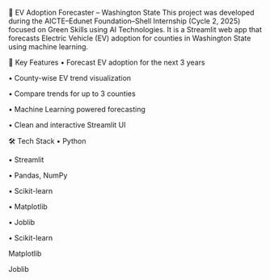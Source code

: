 🔮 EV Adoption Forecaster – Washington State
This project was developed during the AICTE–Edunet Foundation–Shell Internship (Cycle 2, 2025) focused on Green Skills using AI Technologies. It is a Streamlit web app that forecasts Electric Vehicle (EV) adoption for counties in Washington State using machine learning.

📌 Key Features
• Forecast EV adoption for the next 3 years

• County-wise EV trend visualization

• Compare trends for up to 3 counties

• Machine Learning powered forecasting

• Clean and interactive Streamlit UI

🛠️ Tech Stack
• Python

• Streamlit

• Pandas, NumPy

• Scikit-learn

• Matplotlib

• Joblib

• Scikit-learn

Matplotlib

Joblib
